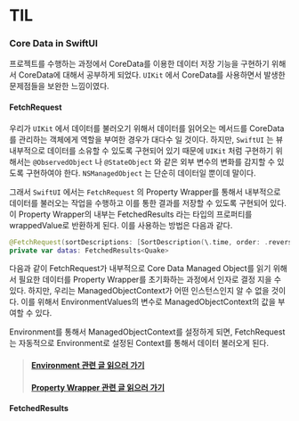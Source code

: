 # TIL
### Core Data in SwiftUI
프로젝트를 수행하는 과정에서 CoreData를 이용한 데이터 저장 기능을 구현하기 위해서 CoreData에 대해서 공부하게 되었다. `UIKit` 에서 CoreData를 사용하면서 발생한 문제점들을 보완한 느낌이였다.

#### FetchRequest
우리가 `UIKit` 에서 데이터를 불러오기 위해서 데이터를 읽어오는 메서드를 CoreData를 관리하는 객체에게 역할을 부여한 경우가 대다수 일 것이다. 하지만, `SwiftUI` 는 뷰 내부적으로 데이터를 소유할 수 있도록 구현되어 있기 때문에 `UIKit` 처럼 구현하기 위해서는 `@ObservedObject` 나 `@StateObject` 와 같은 외부 변수의 변화를 감지할 수 있도록 구현하여야 한다. `NSManagedObject` 는 단순히 데이터일 뿐이데 말이다.

그래서 `SwiftUI` 에서는 `FetchRequest` 의 Property Wrapper를 통해서 내부적으로 데이터를 불러오는 작업을 수행하고 이를 통한 결과를 저장할 수 있도록 구현되어 있다. 이 Property Wrapper의 내부는 FetchedResults 라는 타입의 프로퍼티를 wrappedValue로 반환하게 된다. 이를 사용하는 방법은 다음과 같다.

```Swift
@FetchRequest(sortDescriptions: [SortDescription(\.time, order: .reverse)])
private var datas: FetchedResults<Quake>
```

다음과 같이 FetchRequest가 내부적으로 Core Data Managed Object를 읽기 위해서 필요한 데이터를 Property Wrapper를 초기화하는 과정에서 인자로 결정 지을 수 있다. 하지만, 우리는 ManagedObjectContext가 어떤 인스턴스인지 알 수 없을 것이다. 이를 위해서 EnvironmentValues의 변수로 ManagedObjectContext의 값을 부여할 수 있다.

Environment를 통해서 ManagedObjectContext를 설정하게 되면, FetchRequest는 자동적으로 Environment로 설정된 Context를 통해서 데이터 불러오게 된다.


> #### [Environment 관련 글 읽으러 가기](5%EC%9B%94%2012%EC%9D%BC.md)
> 
> #### [Property Wrapper 관련 글 읽으러 가기](/23%EB%85%84/5%EC%9B%94/5%EC%9B%94%2013%EC%9D%BC.md)

#### FetchedResults